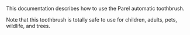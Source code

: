 This documentation describes how to use the Parel automatic toothbrush. 

Note that this toothbrush is totally safe to use for children, adults, pets, wildlife, and trees. 
